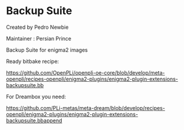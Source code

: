 Backup Suite
===========
Created by Pedro Newbie

Maintainer : Persian Prince

Backup Suite for enigma2 images

Ready bitbake recipe:

https://github.com/OpenPLi/openpli-oe-core/blob/develop/meta-openpli/recipes-openpli/enigma2-plugins/enigma2-plugin-extensions-backupsuite.bb

For Dreambox you need:

https://github.com/PLi-metas/meta-dream/blob/develop/recipes-openpli/enigma2-plugins/enigma2-plugin-extensions-backupsuite.bbappend
